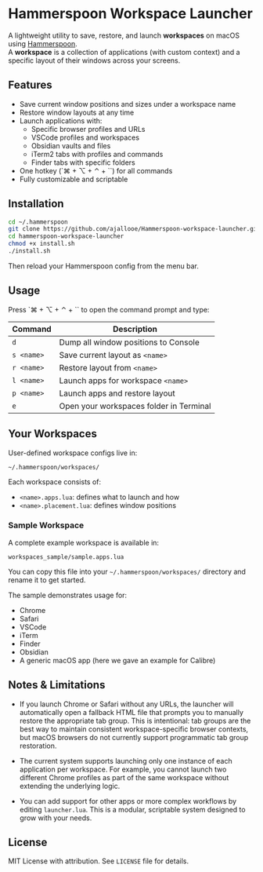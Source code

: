 # Hammerspoon Workspace Launcher

A lightweight utility to save, restore, and launch **workspaces** on macOS using [Hammerspoon](http://www.hammerspoon.org).  
A **workspace** is a collection of applications (with custom context) and a specific layout of their windows across your screens.

## Features

- Save current window positions and sizes under a workspace name
- Restore window layouts at any time
- Launch applications with:
  - Specific browser profiles and URLs
  - VSCode profiles and workspaces
  - Obsidian vaults and files
  - iTerm2 tabs with profiles and commands
  - Finder tabs with specific folders
- One hotkey (`⌘ + ⌥ + ⌃ + \``) for all commands
- Fully customizable and scriptable

## Installation

```bash
cd ~/.hammerspoon
git clone https://github.com/ajallooe/Hammerspoon-workspace-launcher.git
cd hammerspoon-workspace-launcher
chmod +x install.sh
./install.sh
```

Then reload your Hammerspoon config from the menu bar.

## Usage

Press `⌘ + ⌥ + ⌃ + \`` to open the command prompt and type:

| Command           | Description                            |
|------------------|----------------------------------------|
| `d`              | Dump all window positions to Console    |
| `s <name>`       | Save current layout as `<name>`         |
| `r <name>`       | Restore layout from `<name>`            |
| `l <name>`       | Launch apps for workspace `<name>`      |
| `p <name>`       | Launch apps and restore layout          |
| `e`              | Open your workspaces folder in Terminal |

## Your Workspaces

User-defined workspace configs live in:

```
~/.hammerspoon/workspaces/
```

Each workspace consists of:

- `<name>.apps.lua`: defines what to launch and how
- `<name>.placement.lua`: defines window positions


### Sample Workspace

A complete example workspace is available in:

```
workspaces_sample/sample.apps.lua
```

You can copy this file into your `~/.hammerspoon/workspaces/` directory and rename it to get started.

The sample demonstrates usage for:
- Chrome
- Safari
- VSCode
- iTerm
- Finder
- Obsidian
- A generic macOS app (here we gave an example for Calibre)


## Notes & Limitations

- If you launch Chrome or Safari without any URLs, the launcher will automatically open a fallback HTML file that prompts you to manually restore the appropriate tab group. This is intentional: tab groups are the best way to maintain consistent workspace-specific browser contexts, but macOS browsers do not currently support programmatic tab group restoration.

- The current system supports launching only one instance of each application per workspace. For example, you cannot launch two different Chrome profiles as part of the same workspace without extending the underlying logic.

- You can add support for other apps or more complex workflows by editing `launcher.lua`. This is a modular, scriptable system designed to grow with your needs.

## License

MIT License with attribution. See `LICENSE` file for details.